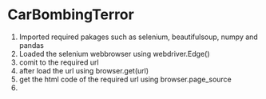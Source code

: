 # CarBombingTerror

1. Imported required pakages such as selenium, beautifulsoup, numpy and pandas
2. Loaded the selenium webbrowser using webdriver.Edge()
3. comit to the required url
4. after load the url using browser.get(url)
5. get the html code of the required url using browser.page_source
6. 
